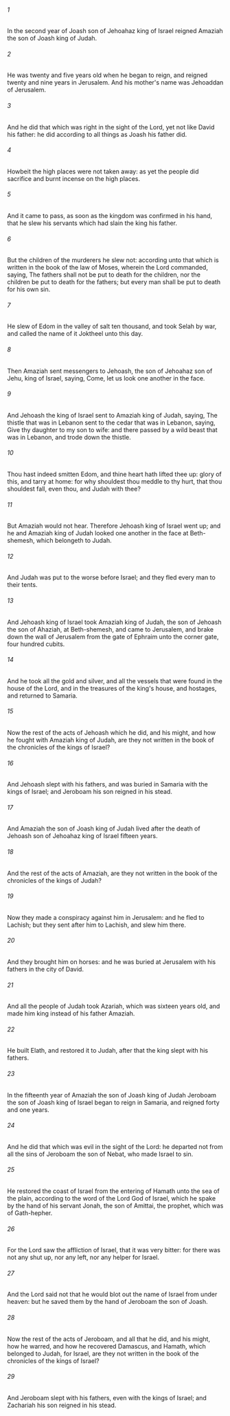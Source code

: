 ###### 1
In the second year of Joash son of Jehoahaz king of Israel reigned Amaziah the son of Joash king of Judah.

###### 2
He was twenty and five years old when he began to reign, and reigned twenty and nine years in Jerusalem. And his mother's name was Jehoaddan of Jerusalem.

###### 3
And he did that which was right in the sight of the Lord, yet not like David his father: he did according to all things as Joash his father did.

###### 4
Howbeit the high places were not taken away: as yet the people did sacrifice and burnt incense on the high places.

###### 5
And it came to pass, as soon as the kingdom was confirmed in his hand, that he slew his servants which had slain the king his father.

###### 6
But the children of the murderers he slew not: according unto that which is written in the book of the law of Moses, wherein the Lord commanded, saying, The fathers shall not be put to death for the children, nor the children be put to death for the fathers; but every man shall be put to death for his own sin.

###### 7
He slew of Edom in the valley of salt ten thousand, and took Selah by war, and called the name of it Joktheel unto this day.

###### 8
Then Amaziah sent messengers to Jehoash, the son of Jehoahaz son of Jehu, king of Israel, saying, Come, let us look one another in the face.

###### 9
And Jehoash the king of Israel sent to Amaziah king of Judah, saying, The thistle that was in Lebanon sent to the cedar that was in Lebanon, saying, Give thy daughter to my son to wife: and there passed by a wild beast that was in Lebanon, and trode down the thistle.

###### 10
Thou hast indeed smitten Edom, and thine heart hath lifted thee up: glory of this, and tarry at home: for why shouldest thou meddle to thy hurt, that thou shouldest fall, even thou, and Judah with thee?

###### 11
But Amaziah would not hear. Therefore Jehoash king of Israel went up; and he and Amaziah king of Judah looked one another in the face at Beth-shemesh, which belongeth to Judah.

###### 12
And Judah was put to the worse before Israel; and they fled every man to their tents.

###### 13
And Jehoash king of Israel took Amaziah king of Judah, the son of Jehoash the son of Ahaziah, at Beth-shemesh, and came to Jerusalem, and brake down the wall of Jerusalem from the gate of Ephraim unto the corner gate, four hundred cubits.

###### 14
And he took all the gold and silver, and all the vessels that were found in the house of the Lord, and in the treasures of the king's house, and hostages, and returned to Samaria.

###### 15
Now the rest of the acts of Jehoash which he did, and his might, and how he fought with Amaziah king of Judah, are they not written in the book of the chronicles of the kings of Israel?

###### 16
And Jehoash slept with his fathers, and was buried in Samaria with the kings of Israel; and Jeroboam his son reigned in his stead.

###### 17
And Amaziah the son of Joash king of Judah lived after the death of Jehoash son of Jehoahaz king of Israel fifteen years.

###### 18
And the rest of the acts of Amaziah, are they not written in the book of the chronicles of the kings of Judah?

###### 19
Now they made a conspiracy against him in Jerusalem: and he fled to Lachish; but they sent after him to Lachish, and slew him there.

###### 20
And they brought him on horses: and he was buried at Jerusalem with his fathers in the city of David.

###### 21
And all the people of Judah took Azariah, which was sixteen years old, and made him king instead of his father Amaziah.

###### 22
He built Elath, and restored it to Judah, after that the king slept with his fathers.

###### 23
In the fifteenth year of Amaziah the son of Joash king of Judah Jeroboam the son of Joash king of Israel began to reign in Samaria, and reigned forty and one years.

###### 24
And he did that which was evil in the sight of the Lord: he departed not from all the sins of Jeroboam the son of Nebat, who made Israel to sin.

###### 25
He restored the coast of Israel from the entering of Hamath unto the sea of the plain, according to the word of the Lord God of Israel, which he spake by the hand of his servant Jonah, the son of Amittai, the prophet, which was of Gath-hepher.

###### 26
For the Lord saw the affliction of Israel, that it was very bitter: for there was not any shut up, nor any left, nor any helper for Israel.

###### 27
And the Lord said not that he would blot out the name of Israel from under heaven: but he saved them by the hand of Jeroboam the son of Joash.

###### 28
Now the rest of the acts of Jeroboam, and all that he did, and his might, how he warred, and how he recovered Damascus, and Hamath, which belonged to Judah, for Israel, are they not written in the book of the chronicles of the kings of Israel?

###### 29
And Jeroboam slept with his fathers, even with the kings of Israel; and Zachariah his son reigned in his stead.

